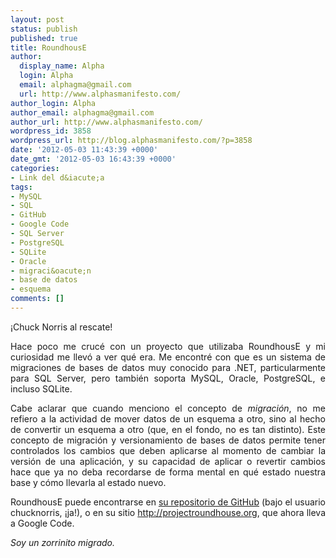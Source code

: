 ```yaml
---
layout: post
status: publish
published: true
title: RoundhousE
author:
  display_name: Alpha
  login: Alpha
  email: alphagma@gmail.com
  url: http://www.alphasmanifesto.com/
author_login: Alpha
author_email: alphagma@gmail.com
author_url: http://www.alphasmanifesto.com/
wordpress_id: 3858
wordpress_url: http://blog.alphasmanifesto.com/?p=3858
date: '2012-05-03 11:43:39 +0000'
date_gmt: '2012-05-03 16:43:39 +0000'
categories:
- Link del d&iacute;a
tags:
- MySQL
- SQL
- GitHub
- Google Code
- SQL Server
- PostgreSQL
- SQLite
- Oracle
- migraci&oacute;n
- base de datos
- esquema
comments: []
---
```

¡Chuck Norris al rescate!

<p style="text-align: justify;">Hace poco me cruc&eacute; con un proyecto que utilizaba RoundhousE y mi curiosidad me llev&oacute; a ver qu&eacute; era. Me encontr&eacute; con que es un sistema de migraciones de bases de datos muy conocido para .NET, particularmente para SQL Server, pero tambi&eacute;n soporta MySQL, Oracle, PostgreSQL, e incluso SQLite.</p>
<p style="text-align: justify;">Cabe aclarar que cuando menciono el concepto de <em>migraci&oacute;n</em>, no me refiero a la actividad de mover datos de un esquema a otro, sino al hecho de convertir un esquema a otro (que, en el fondo, no es tan distinto). Este concepto de migraci&oacute;n y versionamiento de bases de datos permite tener controlados los cambios que deben aplicarse al momento de cambiar la versi&oacute;n de una aplicaci&oacute;n, y su capacidad de aplicar o revertir cambios hace que ya no deba recordarse de forma mental en qu&eacute; estado nuestra base y c&oacute;mo llevarla al estado nuevo.</p>
<p style="text-align: justify;">RoundhousE puede encontrarse en <a href="https://github.com/chucknorris/roundhouse/">su repositorio de GitHub</a>&nbsp;(bajo el usuario chucknorris, &iexcl;ja!), o en su sitio&nbsp;<a href="http://projectroundhouse.org/" rel="nofollow">http://projectroundhouse.org</a>, que ahora lleva a Google Code.</p>
<p style="text-align: justify;"><em>Soy un zorrinito migrado.</em></p>

